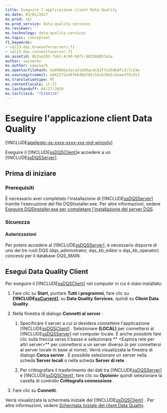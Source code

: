 ```yaml
---
title: Eseguire l'applicazione client Data Quality
ms.date: 03/01/2017
ms.prod: sql
ms.prod_service: data-quality-services
ms.reviewer: ''
ms.technology: data-quality-services
ms.topic: conceptual
f1_keywords:
- sql13.dqs.browseforservers.f1
- sql13.dqs.connecttoserver.f1
ms.assetid: 0b2aa202-7ab2-4c9d-b0f1-802588053a1e
author: swinarko
ms.author: sawinark
ms.openlocfilehash: da099b6a3aca31dd0acdc82f7e2bdbdf13c7c24e
ms.sourcegitcommit: e042272a38fb646df05152c676e5cbeae3f9cd13
ms.translationtype: MT
ms.contentlocale: it-IT
ms.lasthandoff: 04/27/2020
ms.locfileid: "75244134"
---
```

# <a name="run-the-data-quality-client-application"></a>Eseguire l'applicazione client Data Quality

[!INCLUDE[appliesto-ss-xxxx-xxxx-xxx-md-winonly](../includes/appliesto-ss-xxxx-xxxx-xxx-md-winonly.md)]

  Eseguire il [!INCLUDE[ssDQSClient](../includes/ssdqsclient-md.md)]e accedere a un [!INCLUDE[ssDQSServer](../includes/ssdqsserver-md.md)].  
  
##  <a name="before-you-begin"></a><a name="BeforeYouBegin"></a> Prima di iniziare  
  
###  <a name="prerequisites"></a><a name="Prerequisites"></a> Prerequisiti  
 È necessario aver completato l'installazione di [!INCLUDE[ssDQSServer](../includes/ssdqsserver-md.md)] tramite l'esecuzione del file DQSInstaller.exe. Per altre informazioni, vedere [Eseguire DQSInstaller.exe per completare l'installazione del server DQS](../data-quality-services/install-windows/run-dqsinstaller-exe-to-complete-data-quality-server-installation.md).  
  
###  <a name="security"></a><a name="Security"></a> Sicurezza  
  
####  <a name="permissions"></a><a name="Permissions"></a> Autorizzazioni  
 Per potere accedere al [!INCLUDE[ssDQSServer](../includes/ssdqsserver-md.md)], è necessario disporre di uno dei tre ruoli DQS (dqs_adminstrator, dqs_kb_editor o dqs_kb_operator) concessi per il database DQS_MAIN.  
  
##  <a name="run-data-quality-client"></a><a name="Run"></a>Esegui Data Quality Client  
 Per eseguire il [!INCLUDE[ssDQSClient](../includes/ssdqsclient-md.md)] nel computer in cui è stato installato:  
  
1.  Fare clic su **Start**, puntare **Tutti i programmi**, fare clic su **[!INCLUDE[ssCurrent](../includes/sscurrent-md.md)]**, su **Data Quality Services**, quindi su **Client Data Quality**.  
  
2.  Nella finestra di dialogo **Connetti al server** :  
  
    1.  Specificare il server a cui si desidera connettere l'applicazione [!INCLUDE[ssDQSClient](../includes/ssdqsclient-md.md)] . Selezionare **(LOCAL)** per connettersi al [!INCLUDE[ssDQSServer](../includes/ssdqsserver-md.md)] nel computer locale. È anche possibile fare clic sulla freccia verso il basso e selezionare ** \<Esplora rete per altri server>** per connettersi a un server diverso (o per connettersi al server locale in base al nome). Verrà visualizzata la finestra di dialogo **Cerca server** . È possibile selezionare un server nella scheda **Server locali** o nella scheda **Server di rete** .  
  
    2.  Per crittografare il trasferimento dei dati tra [!INCLUDE[ssDQSServer](../includes/ssdqsserver-md.md)] e [!INCLUDE[ssDQSClient](../includes/ssdqsclient-md.md)], fare clic su **Opzioni**e quindi selezionare la casella di controllo **Crittografa connessione** .  
  
3.  Fare clic su **Connetti**.  
  
 Verrà visualizzata la schermata iniziale del [!INCLUDE[ssDQSClient](../includes/ssdqsclient-md.md)] . Per altre informazioni, vedere [Schermata iniziale del client Data Quality](../data-quality-services/data-quality-client-home-screen.md).  
  
  
